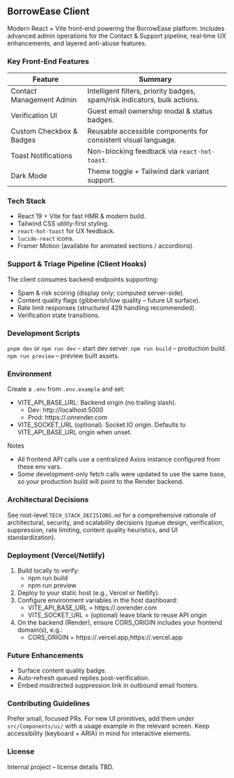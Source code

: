 ## BorrowEase Client

Modern React + Vite front-end powering the BorrowEase platform. Includes advanced admin operations for the Contact & Support pipeline, real‑time UX enhancements, and layered anti-abuse features.

### Key Front-End Features
| Feature | Summary |
|---------|---------|
| Contact Management Admin | Intelligent filters, priority badges, spam/risk indicators, bulk actions. |
| Verification UI | Guest email ownership modal & status badges. |
| Custom Checkbox & Badges | Reusable accessible components for consistent visual language. |
| Toast Notifications | Non-blocking feedback via `react-hot-toast`. |
| Dark Mode | Theme toggle + Tailwind dark variant support. |

### Tech Stack
- React 19 + Vite for fast HMR & modern build.
- Tailwind CSS utility-first styling.
- `react-hot-toast` for UX feedback.
- `lucide-react` icons.
- Framer Motion (available for animated sections / accordions).

### Support & Triage Pipeline (Client Hooks)
The client consumes backend endpoints supporting:
- Spam & risk scoring (display only; computed server-side).
- Content quality flags (gibberish/low quality – future UI surface).
- Rate limit responses (structured 429 handling recommended).
- Verification state transitions.

### Development Scripts
`pnpm dev` or `npm run dev` – start dev server.
`npm run build` – production build.
`npm run preview` – preview built assets.

### Environment
Create a `.env` from `.env.example` and set:

- VITE_API_BASE_URL: Backend origin (no trailing slash).
	- Dev: http://localhost:5000
	- Prod: https://<your-backend-on-render>.onrender.com
- VITE_SOCKET_URL (optional): Socket.IO origin. Defaults to VITE_API_BASE_URL origin when unset.

Notes
- All frontend API calls use a centralized Axios instance configured from these env vars.
- Some development-only fetch calls were updated to use the same base, so your production build will point to the Render backend.

### Architectural Decisions
See root-level `TECH_STACK_DECISIONS.md` for a comprehensive rationale of architectural, security, and scalability decisions (queue design, verification, suppression, rate limiting, content quality heuristics, and UI standardization).

### Deployment (Vercel/Netlify)
1) Build locally to verify:
	- npm run build
	- npm run preview
2) Deploy to your static host (e.g., Vercel or Netlify).
3) Configure environment variables in the host dashboard:
	- VITE_API_BASE_URL = https://<your-backend-on-render>.onrender.com
	- VITE_SOCKET_URL = (optional) leave blank to reuse API origin
4) On the backend (Render), ensure CORS_ORIGIN includes your frontend domain(s), e.g.:
	- CORS_ORIGIN = https://<your-frontend>.vercel.app,https://<staging>.vercel.app

### Future Enhancements
- Surface content quality badge.
- Auto-refresh queued replies post-verification.
- Embed misdirected suppression link in outbound email footers.

### Contributing Guidelines
Prefer small, focused PRs. For new UI primitives, add them under `src/Components/ui/` with a usage example in the relevant screen. Keep accessibility (keyboard + ARIA) in mind for interactive elements.

### License
Internal project – license details TBD.
